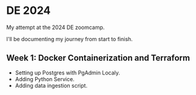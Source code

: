 # DE 2024
My attempt at the 2024 DE zoomcamp.

I'll be documenting my journey from start to finish.

## Week 1: Docker Containerization and Terraform

- Setting up Postgres with PgAdmin Localy.
- Adding Python Service.
- Adding data ingestion script.
